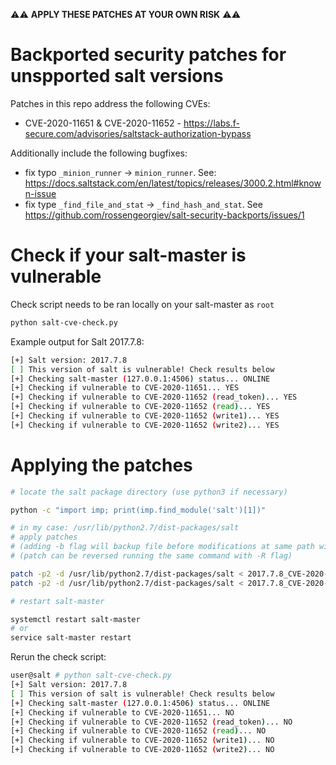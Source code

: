 
⚠⚠  **APPLY THESE PATCHES AT YOUR OWN RISK** ⚠⚠

# Backported security patches for unspported salt versions

Patches in this repo address the following CVEs:

* CVE-2020-11651 & CVE-2020-11652 - https://labs.f-secure.com/advisories/saltstack-authorization-bypass

Additionally include the following bugfixes:

* fix typo `_minion_runner` -> `minion_runner`. See: https://docs.saltstack.com/en/latest/topics/releases/3000.2.html#known-issue
* fix type `_find_file_and_stat` -> `_find_hash_and_stat`. See https://github.com/rossengeorgiev/salt-security-backports/issues/1

# Check if your salt-master is vulnerable

Check script needs to be ran locally on your salt-master as `root`

```bash
python salt-cve-check.py
```

Example output for Salt 2017.7.8:

```bash
[+] Salt version: 2017.7.8
[ ] This version of salt is vulnerable! Check results below
[+] Checking salt-master (127.0.0.1:4506) status... ONLINE
[+] Checking if vulnerable to CVE-2020-11651... YES
[+] Checking if vulnerable to CVE-2020-11652 (read_token)... YES
[+] Checking if vulnerable to CVE-2020-11652 (read)... YES
[+] Checking if vulnerable to CVE-2020-11652 (write1)... YES
[+] Checking if vulnerable to CVE-2020-11652 (write2)... YES
```

# Applying the patches

```bash
# locate the salt package directory (use python3 if necessary)

python -c "import imp; print(imp.find_module('salt')[1])"

# in my case: /usr/lib/python2.7/dist-packages/salt
# apply patches
# (adding -b flag will backup file before modifications at same path with .orig suffix)
# (patch can be reversed running the same command with -R flag)

patch -p2 -d /usr/lib/python2.7/dist-packages/salt < 2017.7.8_CVE-2020-11651.patch
patch -p2 -d /usr/lib/python2.7/dist-packages/salt < 2017.7.8_CVE-2020-11652.patch

# restart salt-master

systemctl restart salt-master
# or
service salt-master restart
```

Rerun the check script:

```bash
user@salt # python salt-cve-check.py
[+] Salt version: 2017.7.8
[ ] This version of salt is vulnerable! Check results below
[+] Checking salt-master (127.0.0.1:4506) status... ONLINE
[+] Checking if vulnerable to CVE-2020-11651... NO
[+] Checking if vulnerable to CVE-2020-11652 (read_token)... NO
[+] Checking if vulnerable to CVE-2020-11652 (read)... NO
[+] Checking if vulnerable to CVE-2020-11652 (write1)... NO
[+] Checking if vulnerable to CVE-2020-11652 (write2)... NO
```
